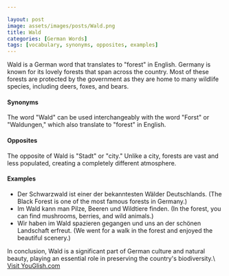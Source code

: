 ```yaml
---

layout: post
image: assets/images/posts/Wald.png
title: Wald
categories: [German Words]
tags: [vocabulary, synonyms, opposites, examples]
---
```


Wald is a German word that translates to "forest" in English. Germany is known for its lovely forests that span across the country. Most of these forests are protected by the government as they are home to many wildlife species, including deers, foxes, and bears.

#### Synonyms

The word "Wald" can be used interchangeably with the word "Forst" or "Waldungen," which also translate to "forest" in English.

#### Opposites

The opposite of Wald is "Stadt" or "city." Unlike a city, forests are vast and less populated, creating a completely different atmosphere.

#### Examples

- Der Schwarzwald ist einer der bekanntesten Wälder Deutschlands. (The Black Forest is one of the most famous forests in Germany.)
- Im Wald kann man Pilze, Beeren und Wildtiere finden. (In the forest, you can find mushrooms, berries, and wild animals.)
- Wir haben im Wald spazieren gegangen und uns an der schönen Landschaft erfreut. (We went for a walk in the forest and enjoyed the beautiful scenery.)

In conclusion, Wald is a significant part of German culture and natural beauty, playing an essential role in preserving the country's biodiversity.\ <a id="yg-widget-0" class="youglish-widget" data-query="Wald" data-lang="german" data-components="8412" data-auto-start="0" data-bkg-color="theme_light" data-title="How%20to%20pronounce%20Wald%20in%20German"  rel="nofollow" href="https://youglish.com">Visit YouGlish.com</a><script async src="https://youglish.com/public/emb/widget.js" charset="utf-8"></script>